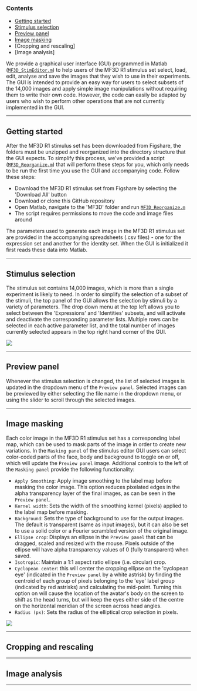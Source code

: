 ### Contents
* [Getting started](#getting-started)<br>
* [Stimulus selection](#stimulus-selection)<br>
* [Preview panel](#preview-panel)<br>
* [Image masking](#image-masking)<br>
* [Cropping and rescaling]<br>
* [Image analysis]<br>

We provide a graphical user interface (GUI) programmed in Matlab ([`MF3D_StimEditor.m`]()) to help users of the MF3D  R1 stimulus set select, load, edit, analyse and save the images that they wish to use in their experiments. The GUI is intended to provide an easy way for users to select subsets of the 14,000 images and apply simple image manipulations without requiring them to write their own code. However, the code can easily be adapted by users who wish to perform other operations that are not currently implemented in the GUI.

---

## Getting started

After the MF3D R1 stimulus set has been downloaded from Figshare, the folders must be unzipped and reorganized into the directory structure that the GUI expects. To simplify this process, we've provided a script ([`MF3D_Reorganize.m`]()) that will perform these steps for you, which only needs to be run the first time you use the GUI and accompanying code. Follow these steps:
* Download the MF3D R1 stimulus set from Figshare by selecting the 'Download All' button
* Download or clone this GitHub repository
* Open Matlab, navigate to the 'MF3D' folder and run [`MF3D_Reorganize.m`]()
* The script requires permissions to move the code and image files around

The parameters used to generate each image in the MF3D R1 stimulus set are provided in the accompanying spreadsheets (.csv files) - one for the expression set and another for the identity set. When the GUI is initialized it first reads these data into Matlab. 

---

## Stimulus selection

The stimulus set contains 14,000 images, which is more than a single experiment is likely to need. In order to simplify the selection of a subset of the stimuli, the top panel of the GUI allows the selection by stimuli by a variety of parameters. The drop down menu at the top left allows you to select between the 'Expressions' and 'Identities' subsets, and will activate and deactivate the corresponding parameter lists. Multiple rows can be selected in each active parameter list, and the total number of images currently selected appears in the top right hand corner of the GUI.

![](https://user-images.githubusercontent.com/7523776/58993609-fe80d180-87bb-11e9-8e0f-c058aacfd92a.png)

---

## Preview panel

Whenever the stimulus selection is changed, the list of selected images is updated in the dropdown menu of the `Preview panel`. Selected images can be previewed by either selecting the file name in the dropdown menu, or using the slider to scroll through the selected images.

---

## Image masking

Each color image in the MF3D R1 stimulus set has a corresponding label map, which can be used to mask parts of the image in order to create new variations. In the `Masking panel` of the stimulus editor GUI users can select color-coded parts of the face, body and background to toggle on or off, which will update the `Preview panel` image. Additional controls to the left of the `Masking panel` provide the following functionality:
* `Apply Smoothing`: Apply image smoothing to the label map before masking the color image. This option reduces pixelated edges in the alpha transparency layer of the final images, as can be seen in the `Preview panel`. 
* `Kernel width`: Sets the width of the smoothing kernel (pixels) applied to the label map before masking. 
* `Background`: Sets the type of background to use for the output images. The default is transparent (same as input images), but it can also be set to use a solid color or a Fourier scrambled version of the original image.
* `Ellipse crop`: Displays an ellipse in the `Preview panel` that can be dragged, scaled and resized with the mouse. Pixels outside of the ellipse will have alpha transparency values of 0 (fully transparent) when saved.
* `Isotropic`: Maintain a 1:1 aspect ratio ellipse (i.e. circular) crop.
* `Cyclopean center`: this will center the cropping ellipse on the 'cyclopean eye' (indicated in the `Preview panel` by a white astrisk) by finding the centroid of each group of pixels belonging to the 'eye' label group (indicated by red astrisks) and calculating the mid-point. Turning this option on will cause the location of the avatar's body on the screen to shift as the head turns, but will keep the eyes either side of the centre on the horizontal meridian of the screen across head angles.
* `Radius (px)`: Sets the radius of the elliptical crop selection in pixels.

![](https://user-images.githubusercontent.com/7523776/58993441-8b775b00-87bb-11e9-957f-ff30e3ec5f67.png)

---

## Cropping and rescaling

---

## Image analysis

---

